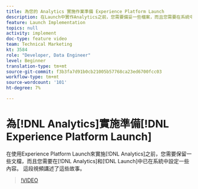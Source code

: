 ```yaml
---
title: 為您的 Analytics 實施作業準備 Experience Platform Launch
description: 在Launch中實作Analytics之前，您需要備妥一些檔案，而且您需要在系統中（包括Analytics和Launch）設定一些項目。 這段視頻講述了這些故事。
feature: Launch Implementation
topics: null
activity: implement
doc-type: feature video
team: Technical Marketing
kt: 3584
role: "Developer, Data Engineer"
level: Beginner
translation-type: tm+mt
source-git-commit: f3b3fa7d91b0cb21005b57768ca23ed6700fcc03
workflow-type: tm+mt
source-wordcount: '101'
ht-degree: 7%

---
```



# 為[!DNL Analytics]實施準備[!DNL Experience Platform Launch]

在使用Experience Platform Launch來實施[!DNL Analytics]之前，您需要保留一些文檔，而且您需要在[!DNL Analytics]和[!DNL Launch]中已在系統中設定一些內容。 這段視頻講述了這些故事。

>[!VIDEO](https://video.tv.adobe.com/v/28752/?quality=12)
